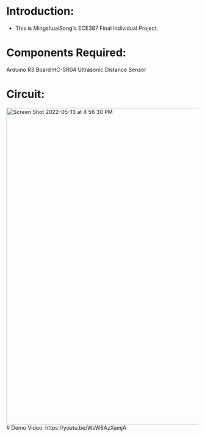 # Introduction:
* This is MingshuaiSong's ECE387 Final Individual Project. 
# Components Required:
Arduino R3 Board
HC-SR04 Ultrasonic Distance Sensor
# Circuit:
<img width="831" alt="Screen Shot 2022-05-13 at 4 56 30 PM" src="https://user-images.githubusercontent.com/64703975/168388569-9f4d6514-15a2-4787-958f-17761d142e66.png">
# Demo Video:
https://youtu.be/WsW6AzXamjA
